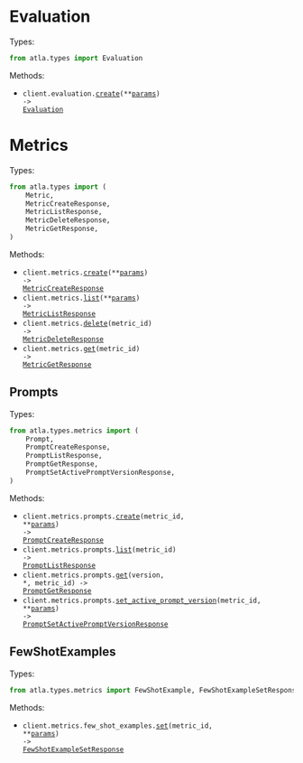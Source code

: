 # Evaluation

Types:

```python
from atla.types import Evaluation
```

Methods:

- <code title="post /v1/eval">client.evaluation.<a href="./src/atla/resources/evaluation.py">create</a>(\*\*<a href="src/atla/types/evaluation_create_params.py">params</a>) -> <a href="./src/atla/types/evaluation.py">Evaluation</a></code>

# Metrics

Types:

```python
from atla.types import (
    Metric,
    MetricCreateResponse,
    MetricListResponse,
    MetricDeleteResponse,
    MetricGetResponse,
)
```

Methods:

- <code title="post /v1/metrics">client.metrics.<a href="./src/atla/resources/metrics/metrics.py">create</a>(\*\*<a href="src/atla/types/metric_create_params.py">params</a>) -> <a href="./src/atla/types/metric_create_response.py">MetricCreateResponse</a></code>
- <code title="get /v1/metrics">client.metrics.<a href="./src/atla/resources/metrics/metrics.py">list</a>(\*\*<a href="src/atla/types/metric_list_params.py">params</a>) -> <a href="./src/atla/types/metric_list_response.py">MetricListResponse</a></code>
- <code title="delete /v1/metrics/{metric_id}">client.metrics.<a href="./src/atla/resources/metrics/metrics.py">delete</a>(metric_id) -> <a href="./src/atla/types/metric_delete_response.py">MetricDeleteResponse</a></code>
- <code title="get /v1/metrics/{metric_id}">client.metrics.<a href="./src/atla/resources/metrics/metrics.py">get</a>(metric_id) -> <a href="./src/atla/types/metric_get_response.py">MetricGetResponse</a></code>

## Prompts

Types:

```python
from atla.types.metrics import (
    Prompt,
    PromptCreateResponse,
    PromptListResponse,
    PromptGetResponse,
    PromptSetActivePromptVersionResponse,
)
```

Methods:

- <code title="post /v1/metrics/{metric_id}/prompts">client.metrics.prompts.<a href="./src/atla/resources/metrics/prompts.py">create</a>(metric_id, \*\*<a href="src/atla/types/metrics/prompt_create_params.py">params</a>) -> <a href="./src/atla/types/metrics/prompt_create_response.py">PromptCreateResponse</a></code>
- <code title="get /v1/metrics/{metric_id}/prompts">client.metrics.prompts.<a href="./src/atla/resources/metrics/prompts.py">list</a>(metric_id) -> <a href="./src/atla/types/metrics/prompt_list_response.py">PromptListResponse</a></code>
- <code title="get /v1/metrics/{metric_id}/prompts/{version}">client.metrics.prompts.<a href="./src/atla/resources/metrics/prompts.py">get</a>(version, \*, metric_id) -> <a href="./src/atla/types/metrics/prompt_get_response.py">PromptGetResponse</a></code>
- <code title="patch /v1/metrics/{metric_id}/active_prompt_version">client.metrics.prompts.<a href="./src/atla/resources/metrics/prompts.py">set_active_prompt_version</a>(metric_id, \*\*<a href="src/atla/types/metrics/prompt_set_active_prompt_version_params.py">params</a>) -> <a href="./src/atla/types/metrics/prompt_set_active_prompt_version_response.py">PromptSetActivePromptVersionResponse</a></code>

## FewShotExamples

Types:

```python
from atla.types.metrics import FewShotExample, FewShotExampleSetResponse
```

Methods:

- <code title="put /v1/metrics/{metric_id}/few_shot_examples">client.metrics.few_shot_examples.<a href="./src/atla/resources/metrics/few_shot_examples.py">set</a>(metric_id, \*\*<a href="src/atla/types/metrics/few_shot_example_set_params.py">params</a>) -> <a href="./src/atla/types/metrics/few_shot_example_set_response.py">FewShotExampleSetResponse</a></code>
